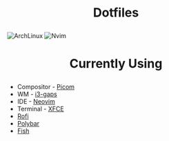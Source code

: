 <h1><p align="center">Dotfiles</p></h1>

![ArchLinux](https://user-images.githubusercontent.com/114831362/222737604-8c16f227-f977-40a3-875c-34835bf05d4e.png)
![Nvim](https://user-images.githubusercontent.com/114831362/222738215-803618b4-660e-4e6c-8a33-4d4d378a157d.png)
  
<h1><p align="center">Currently Using</p></h1>
<ul>
  <li>Compositor - <a href="#">Picom</a></li>
  <li>WM - <a href="#">i3-gaps</a></li>
  <li>IDE - <a href="#">Neovim</a></li>
  <li>Terminal - <a href="#">XFCE</a></li>
  <li><a href="#">Rofi</a></li>
  <li><a href="#">Polybar</a></li>
  <li><a href="#">Fish</a></li>
</ul>
  

